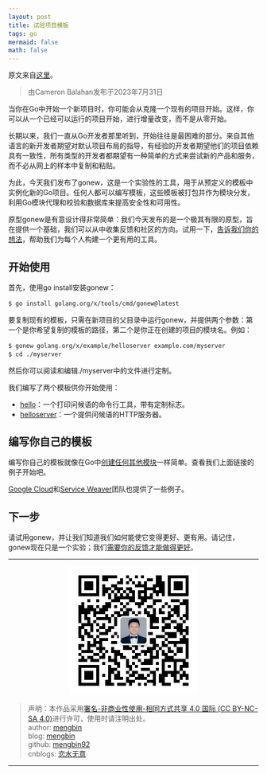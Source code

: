 ```yaml
---
layout: post
title: 试验项目模板
tags: go
mermaid: false
math: false
---  
```


原文来自[这里](https://go.dev/blog/gonew)。  

> 由Cameron Balahan发布于2023年7月31日

当你在Go中开始一个新项目时，你可能会从克隆一个现有的项目开始。这样，你可以从一个已经可以运行的项目开始，进行增量改变，而不是从零开始。

长期以来，我们一直从Go开发者那里听到，开始往往是最困难的部分。来自其他语言的新开发者期望对默认项目布局的指导，有经验的开发者期望他们的项目依赖具有一致性，所有类型的开发者都期望有一种简单的方式来尝试新的产品和服务，而不必从网上的样本中复制和粘贴。

为此，今天我们发布了gonew，这是一个实验性的工具，用于从预定义的模板中实例化新的Go项目。任何人都可以编写模板，这些模板被打包并作为模块分发，利用Go模块代理和校验和数据库来提高安全性和可用性。

原型gonew是有意设计得非常简单：我们今天发布的是一个极其有限的原型，旨在提供一个基础，我们可以从中收集反馈和社区的方向。试用一下，[告诉我们你的想法](https://go.dev/s/gonew-feedback)，帮助我们为每个人构建一个更有用的工具。

## 开始使用

首先，使用go install安装gonew：

```bash
$ go install golang.org/x/tools/cmd/gonew@latest
```

要复制现有的模板，只需在新项目的父目录中运行gonew，并提供两个参数：第一个是你希望复制的模板的路径，第二个是你正在创建的项目的模块名。例如：

```bash
$ gonew golang.org/x/example/helloserver example.com/myserver
$ cd ./myserver
```

然后你可以阅读和编辑./myserver中的文件进行定制。

我们编写了两个模板供你开始使用：

- [hello](https://pkg.go.dev/golang.org/x/example/hello)：一个打印问候语的命令行工具，带有定制标志。
- [helloserver](https://pkg.go.dev/golang.org/x/example/helloserver)：一个提供问候语的HTTP服务器。

## 编写你自己的模板

编写你自己的模板就像在Go中[创建任何其他模块](https://go.dev/doc/tutorial/create-module)一样简单。查看我们上面链接的例子开始吧。

[Google Cloud](https://github.com/GoogleCloudPlatform/go-templates)和[Service Weaver](https://github.com/ServiceWeaver/template)团队也提供了一些例子。

## 下一步

请试用gonew，并让我们知道我们如何能使它变得更好、更有用。请记住，gonew现在只是一个实验；我们[需要你的反馈才能做得更好](https://go.dev/s/gonew-feedback)。  

---

<div align="center">
  <img src="../img/qrcode_wechat.jpg" alt="孟斯特">
</div>

> 声明：本作品采用[署名-非商业性使用-相同方式共享 4.0 国际 (CC BY-NC-SA 4.0)](https://creativecommons.org/licenses/by-nc-sa/4.0/deed.zh)进行许可，使用时请注明出处。  
> author: [mengbin](mengbin1992@outlook.com)  
> blog: [mengbin](https://mengbin.top)  
> github: [mengbin92](https://mengbin92.github.io/)  
> cnblogs: [恋水无意](https://www.cnblogs.com/lianshuiwuyi/)  

---

